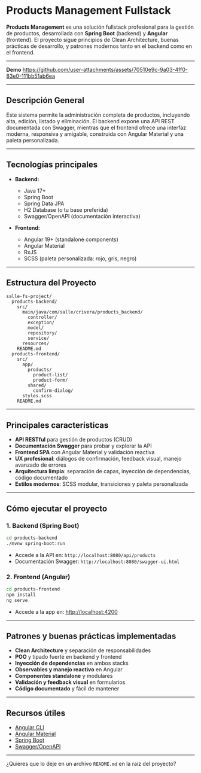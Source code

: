 
# Products Management Fullstack

**Products Management** es una solución fullstack profesional para la gestión de productos, desarrollada con **Spring Boot** (backend) y **Angular** (frontend). El proyecto sigue principios de Clean Architecture, buenas prácticas de desarrollo, y patrones modernos tanto en el backend como en el frontend.

---

**Demo**
https://github.com/user-attachments/assets/70510e9c-9a03-4ff0-83e0-111bb51ab6ea

---

## Descripción General

Este sistema permite la administración completa de productos, incluyendo alta, edición, listado y eliminación. El backend expone una API REST documentada con Swagger, mientras que el frontend ofrece una interfaz moderna, responsiva y amigable, construida con Angular Material y una paleta personalizada.

---

## Tecnologías principales

- **Backend:**  
  - Java 17+  
  - Spring Boot  
  - Spring Data JPA  
  - H2 Database (o tu base preferida)  
  - Swagger/OpenAPI (documentación interactiva)

- **Frontend:**  
  - Angular 19+ (standalone components)  
  - Angular Material  
  - RxJS  
  - SCSS (paleta personalizada: rojo, gris, negro)

---

## Estructura del Proyecto

```
salle-fs-project/
  products-backend/
    src/
      main/java/com/salle/crivera/products_backend/
        controller/
        exception/
        model/
        repository/
        service/
      resources/
    README.md
  products-frontend/
    src/
      app/
        products/
          product-list/
          product-form/
        shared/
          confirm-dialog/
      styles.scss
    README.md
```

---

## Principales características

- **API RESTful** para gestión de productos (CRUD)
- **Documentación Swagger** para probar y explorar la API
- **Frontend SPA** con Angular Material y validación reactiva
- **UX profesional**: diálogos de confirmación, feedback visual, manejo avanzado de errores
- **Arquitectura limpia**: separación de capas, inyección de dependencias, código documentado
- **Estilos modernos**: SCSS modular, transiciones y paleta personalizada

---

## Cómo ejecutar el proyecto

### 1. Backend (Spring Boot)

```bash
cd products-backend
./mvnw spring-boot:run
```
- Accede a la API en: `http://localhost:8080/api/products`
- Documentación Swagger: `http://localhost:8080/swagger-ui.html`

### 2. Frontend (Angular)

```bash
cd products-frontend
npm install
ng serve
```
- Accede a la app en: [http://localhost:4200](http://localhost:4200)

---

## Patrones y buenas prácticas implementadas

- **Clean Architecture** y separación de responsabilidades
- **POO** y tipado fuerte en backend y frontend
- **Inyección de dependencias** en ambos stacks
- **Observables y manejo reactivo** en Angular
- **Componentes standalone** y modulares
- **Validación y feedback visual** en formularios
- **Código documentado** y fácil de mantener

---

## Recursos útiles

- [Angular CLI](https://angular.dev/tools/cli)
- [Angular Material](https://material.angular.io/)
- [Spring Boot](https://spring.io/projects/spring-boot)
- [Swagger/OpenAPI](https://swagger.io/tools/swagger-ui/)



---

¿Quieres que lo deje en un archivo `README.md` en la raíz del proyecto?
